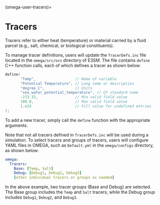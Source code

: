 (omega-user-tracers)=

# Tracers

Tracers refer to either heat (temperature) or material carried by a fluid
parcel (e.g., salt, chemical, or biological constituents).

To manage tracer definitions, users will update the `TracerDefs.inc` file
located in the `omega/src/ocn` directory of E3SM. The file contains
`define` C++ function calls, each of which defines a tracer as shown below:

```c++
define(
       "Temp",                  // Name of variable
       "Potential Temperature", // Long name or description
       "degree_C",              // Units
       "sea_water_potential_temperature", // CF standard name
       -273.15,                 // Min valid field value
       100.0,                   // Max valid field value
       1.e33                    // Fill value for undefined entries
);
```

To add a new tracer, simply call the `define` function with the appropriate
arguments.

Note that not all tracers defined in `TracerDefs.inc` will be used during
a simulation. To select tracers and groups of tracers, users will configure
YAML files in OMEGA, such as `Default.yml` in the `omega/configs` directory,
as shown below:

```yaml
omega:
  Tracers:
    Base: [Temp, Salt]
    Debug: [Debug1, Debug2, Debug3]
    [other individual tracers or groups as needed]
```

In the above example, two tracer groups (Base and Debug) are selected. The
Base group includes the `Temp` and `Salt` tracers, while the Debug group
includes `Debug1`, `Debug2`, and `Debug3`.
